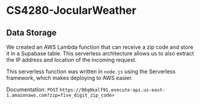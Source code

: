 # CS4280-JocularWeather

## Data Storage

We created an AWS Lambda function that can receive a zip code and store it in a Supabase table. This serverless architecture allows us to also extract the IP address and location of the incoming request.

This serverless function was written in `node.js` using the Serverless framework, which makes deploying to AWS easier.

Documentation:
`POST` `https://98q0kalf91.execute-api.us-east-1.amazonaws.com?zip=five_digit_zip_code>`
